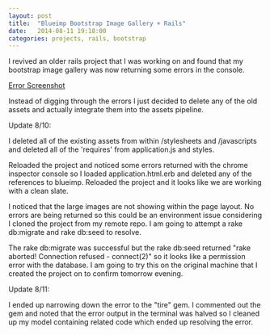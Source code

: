 ```yaml
---
layout: post
title:  "Blueimp Bootstrap Image Gallery + Rails"
date:   2014-08-11 19:18:00
categories: projects, rails, bootstrap
---
```


I revived an older rails project that I was working on and found that my bootstrap image gallery was now returning some errors in the console.

[Error Screenshot]({{http://www.evanniedojadlo.github.io}}/img/error_screenshot1.png)

Instead of digging through the errors I just decided to delete any of the old assets and actually integrate them into the assets pipeline.

Update 8/10:

I deleted all of the existing assets from within /stylesheets and /javascripts and deleted all of the 'requires' from application.js and styles.

Reloaded the project and noticed some errors returned with the chrome inspector console so I loaded application.html.erb and deleted any of the references to blueimp. Reloaded the project and it looks like we are working with a clean slate.

I noticed that the large images are not showing within the page layout. No errors are being returned so this could be an environment issue considering I cloned the project from my remote repo. I am going to attempt a rake db:migrate and rake db:seed to resolve.

The rake db:migrate was successful but the rake db:seed returned "rake aborted! Connection refused - connect(2)" so it looks like a permission error with the database. I am going to try this on the original machine that I created the project on to confirm tomorrow evening.

Update 8/11:

I ended up narrowing down the error to the "tire" gem. I commented out the gem and noted that the error output in the terminal was halved so I cleaned up my model containing related code which ended up resolving the error.